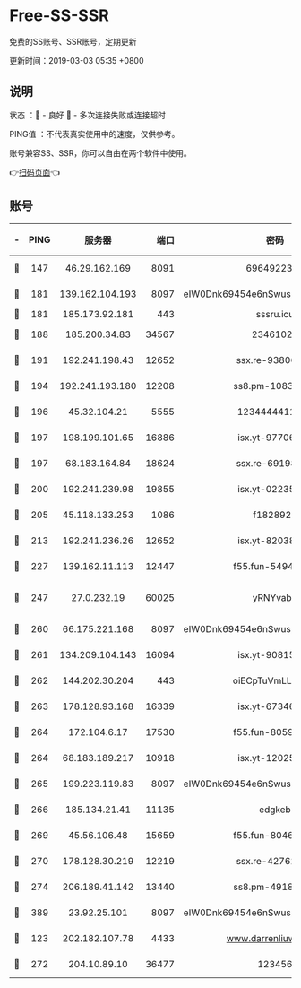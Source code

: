 # Free-SS-SSR

免费的SS账号、SSR账号，定期更新

更新时间：2019-03-03 05:35 +0800

## 说明

状态     ：🙂 - 良好 🙁 - 多次连接失败或连接超时

PING值   ：不代表真实使用中的速度，仅供参考。

账号兼容SS、SSR，你可以自由在两个软件中使用。

👉[扫码页面](https://liesauer.github.io/free-ss-ssr.github.io/)👈

## 账号

|-|PING|服务器|端口|密码|加密方式|区域|
|:----:|:----:|:-----:|-----:|:----:|:----:|:----:|
|🙂|147|46.29.162.169|8091|6964922356|aes-256-cfb|RU|
|🙂|181|139.162.104.193|8097|eIW0Dnk69454e6nSwuspv9DmS201tQ0D|aes-256-cfb|JP|
|🙂|181|185.173.92.181|443|sssru.icu|rc4-md5|RU|
|🙂|188|185.200.34.83|34567|23461023|aes-256-cfb|US|
|🙂|191|192.241.198.43|12652|ssx.re-93806921|aes-256-cfb|US|
|🙂|194|192.241.193.180|12208|ss8.pm-10835371|aes-256-cfb|US|
|🙂|196|45.32.104.21|5555|1234444411111|aes-256-cfb|SG|
|🙂|197|198.199.101.65|16886|isx.yt-97706570|aes-256-cfb|US|
|🙂|197|68.183.164.84|18624|ssx.re-69198876|aes-256-cfb|US|
|🙂|200|192.241.239.98|19855|isx.yt-02235156|aes-256-cfb|US|
|🙂|205|45.118.133.253|1086|f1828920|aes-256-cfb|SG|
|🙂|213|192.241.236.26|12652|isx.yt-82038040|aes-256-cfb|US|
|🙂|227|139.162.11.113|12447|f55.fun-54942636|aes-256-cfb|SG|
|🙂|247|27.0.232.19|60025|yRNYvabB|xchacha20-ietf-poly1305|HK|
|🙂|260|66.175.221.168|8097|eIW0Dnk69454e6nSwuspv9DmS201tQ0D|aes-256-cfb|US|
|🙂|261|134.209.104.143|16094|isx.yt-90815095|aes-256-cfb|SG|
|🙂|262|144.202.30.204|443|oiECpTuVmLLxk4Ts|aes-256-cfb|US|
|🙂|263|178.128.93.168|16339|isx.yt-67346063|aes-256-cfb|SG|
|🙂|264|172.104.6.17|17530|f55.fun-80599240|aes-256-cfb|US|
|🙂|264|68.183.189.217|10918|isx.yt-12025761|aes-256-cfb|SG|
|🙂|265|199.223.119.83|8097|eIW0Dnk69454e6nSwuspv9DmS201tQ0D|aes-256-cfb|US|
|🙂|266|185.134.21.41|11135|edgkeb|aes-256-cfb|GB|
|🙂|269|45.56.106.48|15659|f55.fun-80465528|aes-256-cfb|US|
|🙂|270|178.128.30.219|12219|ssx.re-42762203|aes-256-cfb|SG|
|🙂|274|206.189.41.142|13440|ss8.pm-49181075|aes-256-cfb|SG|
|🙂|389|23.92.25.101|8097|eIW0Dnk69454e6nSwuspv9DmS201tQ0D|aes-256-cfb|US|
|🙂|123|202.182.107.78|4433|www.darrenliuwei.com|aes-256-cfb|JP|
|🙂|272|204.10.89.10|36477|123456|aes-256-cfb|US|
